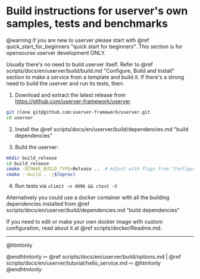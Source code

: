 # Build instructions for userver's own samples, tests and benchmarks

@warning if you are new to userver please start with @ref quick_start_for_beginners "quick start for beginners". This section is for opensourse userver development ONLY.

Usually there's no need to build userver itself. Refer to @ref scripts/docs/en/userver/build/build.md "Configure, Build and Install"
section to make a service from a template and build it. If there's a strong need to build the userver and run its tests, then:

1. Download and extract the latest release from https://github.com/userver-framework/userver

```bash
git clone git@github.com:userver-framework/userver.git
cd userver
```

2. Install the @ref scripts/docs/en/userver/build/dependencies.md "build dependencies"

3. Build the userver:

```bash
mkdir build_release
cd build_release
cmake -DCMAKE_BUILD_TYPE=Release ..  # Adjust with flags from "Configure and Build" section
cmake --build . -j$(nproc)
```

4. Run tests via `ulimit -n 4096 && ctest -V`


Alternatively you could use a docker container with all the building dependencies
installed from @ref scripts/docs/en/userver/build/dependencies.md "build dependencies"

If you need to edit or make your own docker image with custom configuration, read about
it at @ref scripts/docker/Readme.md.


----------

@htmlonly <div class="bottom-nav"> @endhtmlonly
⇦ @ref scripts/docs/en/userver/build/options.md | @ref scripts/docs/en/userver/tutorial/hello_service.md ⇨
@htmlonly </div> @endhtmlonly
